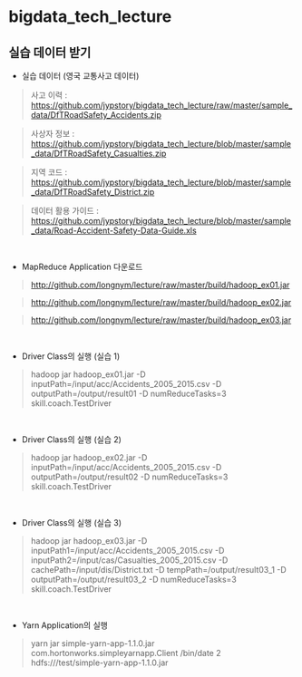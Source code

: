 # bigdata_tech_lecture

## 실습 데이터 받기
- 실습 데이터 (영국 교통사고 데이터)

> 사고 이력 : https://github.com/jypstory/bigdata_tech_lecture/raw/master/sample_data/DfTRoadSafety_Accidents.zip

> 사상자 정보 : https://github.com/jypstory/bigdata_tech_lecture/blob/master/sample_data/DfTRoadSafety_Casualties.zip

> 지역 코드 : https://github.com/jypstory/bigdata_tech_lecture/blob/master/sample_data/DfTRoadSafety_District.zip

> 데이터 활용 가이드 : https://github.com/jypstory/bigdata_tech_lecture/blob/master/sample_data/Road-Accident-Safety-Data-Guide.xls

<br>

- MapReduce Application 다운로드

> http://github.com/longnym/lecture/raw/master/build/hadoop_ex01.jar

> http://github.com/longnym/lecture/raw/master/build/hadoop_ex02.jar

> http://github.com/longnym/lecture/raw/master/build/hadoop_ex03.jar

<br>

- Driver Class의 실행 (실습 1)

>hadoop jar hadoop_ex01.jar -D inputPath=/input/acc/Accidents_2005_2015.csv -D outputPath=/output/result01 -D numReduceTasks=3 skill.coach.TestDriver

<br>

- Driver Class의 실행 (실습 2)

>hadoop jar hadoop_ex02.jar -D inputPath=/input/acc/Accidents_2005_2015.csv -D outputPath=/output/result02 -D numReduceTasks=3 skill.coach.TestDriver

<br>

- Driver Class의 실행 (실습 3)

>hadoop jar hadoop_ex03.jar -D inputPath1=/input/acc/Accidents_2005_2015.csv -D inputPath2=/input/cas/Casualties_2005_2015.csv -D cachePath=/input/dis/District.txt -D tempPath=/output/result03_1 -D outputPath=/output/result03_2 -D numReduceTasks=3 skill.coach.TestDriver

<br>

- Yarn Application의 실행

>yarn jar simple-yarn-app-1.1.0.jar com.hortonworks.simpleyarnapp.Client /bin/date 2 hdfs:///test/simple-yarn-app-1.1.0.jar

<br>




